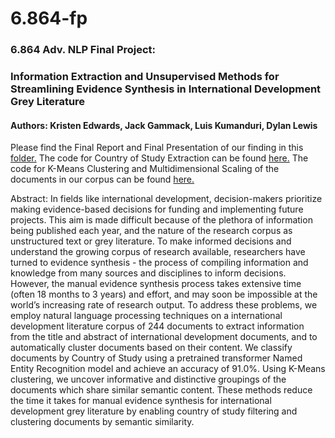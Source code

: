 # 6.864-fp

### 6.864 Adv. NLP Final Project: 
### Information Extraction and Unsupervised Methods for Streamlining Evidence Synthesis in International Development Grey Literature

#### Authors: Kristen Edwards, Jack Gammack, Luis Kumanduri,  Dylan Lewis

Please find the Final Report and Final Presentation of our finding in this [folder.](https://github.com/dyllew/6.864-fp/tree/main/docs)
The code for Country of Study Extraction can be found [here.](https://github.com/dyllew/6.864-fp/blob/main/country_NER/country_NER.ipynb)
The code for K-Means Clustering and Multidimensional Scaling of the documents in our corpus can be found [here.](https://github.com/dyllew/6.864-fp/blob/main/clustering_MDS/USE%20Embeddings_Heat%20Map.ipynb)

Abstract: 
In fields like international development, decision-makers prioritize making evidence-based decisions for funding and implementing future projects. This aim is made difficult because of the plethora of information being published each year, and the nature of the research corpus as unstructured text or grey literature. To make informed decisions and understand the growing corpus of research available, researchers have turned to evidence synthesis - the process of compiling information and knowledge from many sources and disciplines to inform decisions. However, the manual evidence synthesis process takes extensive time (often 18 months to 3 years) and effort, and may soon be impossible at the world’s increasing rate of research output. To address these problems, we employ natural language processing techniques on a international development literature corpus of 244 documents to extract information from the title and abstract of international development documents, and to automatically cluster documents based on their content. We classify documents by Country of Study using a pretrained transformer Named Entity Recognition model and achieve an accuracy of 91.0\%. Using K-Means clustering, we uncover informative and distinctive groupings of the documents which share similar semantic content. These methods reduce the time it takes for manual evidence synthesis for international development grey literature by enabling country of study filtering and clustering documents by semantic similarity.

